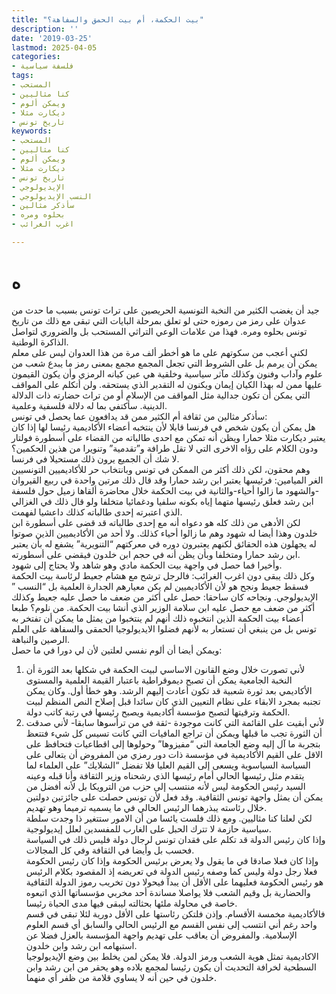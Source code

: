 ```yaml
---
title: "بيت الحكمة، أم بيت الحمق والسفاهة؟"
description: ''
date: '2019-03-25'
lastmod: 2025-04-05
categories:
- فلسفة سياسية
tags:
- المستحب
- كنا مثاليين
- ويمكن ألوم
- ديكارت مثلا
- تاريخ تونس
keywords:
- المستحب
- كنا مثاليين
- ويمكن ألوم
- ديكارت مثلا
- تاريخ تونس
- الإيديولوجي
- النسب الإيديولوجي
- سأذكر مثالين
- بحلوه ومره
- اغرب الغرائب

---
```

# **ه**

جيد أن يغضب الكثير من النخبة التونسية الحريصين على تراث تونس بسبب ما حدث من عدوان على رمز من رموزه حتى لو تعلق بمرحلة البايات التي تبقى مع ذلك من تاريخ تونس بحلوه ومره. فهذا من علامات الوعي التراثي المستحب بل والضروري لتواصل الذاكرة الوطنية.  
لكني أعجب من سكوتهم على ما هو أخطر ألف مرة من هذا العدوان ليس على معلم يمكن أن يرمم بل على الشروط التي تجعل المجمع مجمع بمعنى رمز ما يبدع شعب من علوم وآداب وفنون وكذلك مآثر سياسية وخلقية هي عين كيانه الرمزي وأن يكون القيمون عليها ممن له بهذا الكيان إيمان ويكنون له التقدير الذي يستحقه. ولن أتكلم على المواقف التي يمكن أن تكون جدالية مثل المواقف من الإسلام أو من تراث حضارته ذات الدلالة الدينية. سأكتفي بما له دلالة فلسفية وعلمية.  
سأذكر مثالين من ثقافة أم الكثير ممن قد يدافعون عما يحصل في تونس:   
هل يمكن أن يكون شخص في فرنسا قابلا لأن ينتخبه أعضاء الأكاديمية رئيسا لها إذا كان يعتبر ديكارت مثلا حمارا ويظن أنه تمكن مع احدى طالباته من القضاء على أسطورة فولتار ودون الكلام على رؤاه الاخرى التي لا تقل طرافة و”تقدمية” وتنويرا من هذين الحكمين؟   
لا شك أن الجميع يرون ذلك مستحيلا في فرنسا.   
وهم محقون، لكن ذلك أكثر من الممكن في تونس وبانتخاب حر للأكاديميين التونسيين الغر الميامين: فرئيسها يعتبر ابن رشد حمارا وقد قال ذلك مرتين واحدة في ربيع القيروان -والشهود ما زالوا أحياء-والثانية في بيت الحكمة خلال محاضرة ألقاها زميل حول فلسفة ابن رشد فعلق رئيسها متهما إياه بكونه سلفيا ودغمائيا متخلفا ولو قال ذلك في الغزالي الذي اعتبرته إحدى طالباته كذلك داعشيا لفهمت.  
لكن الأدهى من ذلك كله هو دعواه أنه مع إحدى طالباته قد قضى على أسطورة ابن خلدون وهذا أيضا له شهود وهم ما زالوا أحياء كذلك. ولا أحد من الأكاديميين الذين صوتوا له يجهلون هذه الحقائق لكنهم يعتبرون دوره في معركتهم “التنويرية” يشفع له بأن يعتبر ابن رشد حمارا ومتخلفا وبأن يظن أنه في حجم ابن خلدون فيقضي على أسطورته.  
وأخيرا فما حصل في واجهة بيت الحكمة مادي وهو شاهد ولا يحتاج إلى شهود.  
وكل ذلك يبقى دون اغرب الغرائب: فالرجل ترشح مع هشام جعيط لرئاسة بيت الحكمة فسقط جعيط ونجح هو لأن الأكاديميين لم يكن معيارهم الجدارة العلمية بل “النسب ” الإيديولوجي. ونجاحه كان ساحقا: حصل على أكثر من ضعف ما حصل عليه جعيط وكذلك أكثر من ضعف مع حصل عليه ابن سلامة الوزير الذي أنشا بيت الحكمة. من نلوم؟ طبعا أعضاء بيت الحكمة الذين انتخبوه ذلك أنهم لم ينتخبوا من يمثل ما يمكن أن تفتخر به تونس بل من ينبغي أن تستعار به لأنهم فضلوا الايديولوجيا الحمقى والسفاهة على العلم الرصين والنباهة.   
ويمكن أيضا أن ألوم نفسي لعلتين لأن لي دورا في ما حصل:  
1. لأني تصورت خلال وضع القانون الاساسي لبيت الحكمة في شكلها بعد الثورة أن النخبة الجامعية يمكن أن تصبح ديموقراطية باعتبار القيمة العلمية والمستوى الأكاديمي بعد ثورة شعبية قد تكون أعادت إليهم الرشد. وهو خطأ أول. وكان يمكن تجنبه بمجرد الابقاء على نظام التعيين الذي كان سائدا قبل إصلاح النص المنظم لبيت الحكمة وترقيتها لتصبح مؤسسة أكاديمية ويصبح رئيسها في رتبة كاتب دولة.  
2. لأني أبقيت على القائمة التي كانت موجودة -ثقة في من ترأسوها سابقا- لأني صدقت أن الثورة تجب ما قبلها ويمكن أن تراجع المافيات التي كانت تسيس كل شيء فتتعظ بتجربة ما آل إليه وضع الجامعة التي “مفيزوها” وحولوها إلى اقطاعيات فتحافظ على الاقل على القيم الأكاديمية في مؤسسة ذات دور رمزي من المفروض أن يتعالى على السياسة السياسوية ويسعى إلى القيم العليا فلا تفضل “الشلايك” على العلماء لما يتقدم مثل رئيسها الحالي أمام رئيسها الذي رشحناه وزير الثقافة وأنا قبله وعينه السيد رئيس الحكومة ليس لأنه منتسب إلى حزب من الترويكا بل لأنه أفضل من يمكن أن يمثل واجهة تونس الثقافية. وقد فعل لأن تونس حصلت على جائزتين دولتين خلال رئاسته يبذرهما الرئيس الحالي في ما يسميه ترميما وهو تهديم.  
لكن لعلنا كنا مثاليين. ومع ذلك فلست يائسا من أن الامور ستتغير ذا وجدت سلطة سياسية حازمة لا تترك الحبل على الغارب للمفسدين لعلل إيديولوجية.  
وإذا كان رئيس الدولة قد تكلم على فقدان تونس لرجال دولة فليس ذلك في السياسة فحسب بل وأيضا في الثقافة وفي كل المجالات.   
وإذا كان فعلا صادقا في ما يقول ولا يعرض برئيس الحكومة وإذا كان رئيس الحكومة فعلا رجل دولة وليس كما وصفه رئيس الدولة في تعريضه إذ المقصود بكلام الرئيس هو رئيس الحكومة فعليهما على الأقل أن يبدآ فيحولا دون تخريب رموز الدولة الثقافية والحضارية بل وقيم الشعب فلا يواصلا مساندة أحد مخربي مؤسساتها الذي اتبعوه خاصة في محاولة ملئها بحثالته ليبقى فيها مدى الحياة رئيسا.  
فالأكاديمية مخمسة الأقسام. وإذن فلتكن رئاستها على الأقل دورية لئلا تبقى في قسم واحد رغم أني انتسب إلى نفس القسم مع الرئيس الحالي والسابق أي قسم العلوم الإسلامية. والمفروض أن يعاقب على تهديم واجهة المؤسسة بالعزل فضلا عن استبهامه ابن رشد وابن خلدون.  
الاكاديمية تمثل هوية الشعب ورمز الدولة. فلا يمكن لمن يخلط بين وضع الإيديولوجيا السطحية لخرافة التحديث أن يكون رئيسا لمجمع بلاده وهو يحقر من ابن رشد وابن خلدون في حين أنه لا يساوي قلامة من ظفر أي منهما.

###
